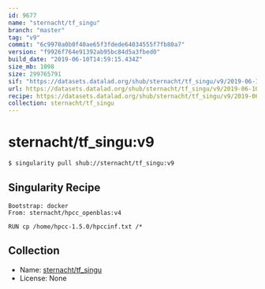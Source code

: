 ```yaml
---
id: 9677
name: "sternacht/tf_singu"
branch: "master"
tag: "v9"
commit: "6c9970a0b0f40ae65f3fdede64034555f7fb80a7"
version: "f9926f764e91392ab95bc84d5a3fbed0"
build_date: "2019-06-10T14:59:15.434Z"
size_mb: 1098
size: 299765791
sif: "https://datasets.datalad.org/shub/sternacht/tf_singu/v9/2019-06-10-6c9970a0-f9926f76/f9926f764e91392ab95bc84d5a3fbed0.simg"
url: https://datasets.datalad.org/shub/sternacht/tf_singu/v9/2019-06-10-6c9970a0-f9926f76/
recipe: https://datasets.datalad.org/shub/sternacht/tf_singu/v9/2019-06-10-6c9970a0-f9926f76/Singularity
collection: sternacht/tf_singu
---
```


# sternacht/tf_singu:v9

```bash
$ singularity pull shub://sternacht/tf_singu:v9
```

## Singularity Recipe

```singularity
Bootstrap: docker
From: sternacht/hpcc_openblas:v4

RUN cp /home/hpcc-1.5.0/hpccinf.txt /*
```

## Collection

 - Name: [sternacht/tf_singu](https://github.com/sternacht/tf_singu)
 - License: None

